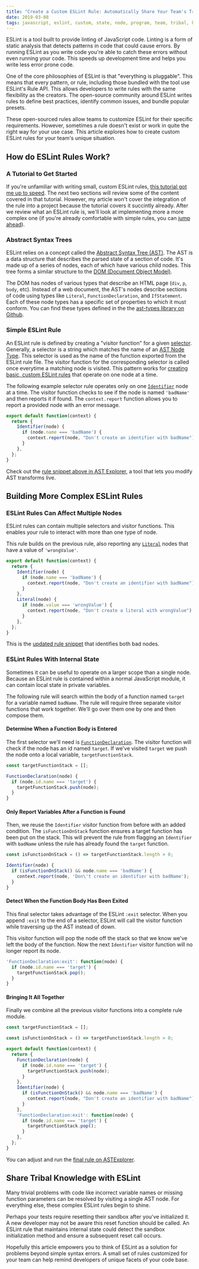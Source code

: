 ```yaml
---
title: "Create a Custom ESLint Rule: Automatically Share Your Team's Tribal Knowledge"
date: 2019-03-08
tags: javascript, eslint, custom, state, node, program, team, tribal, knowledge
---
```


ESLint is a tool built to provide linting of JavaScript code. Linting is a form of static analysis that detects patterns in code that could cause errors. By running ESLint as you write code you're able to catch these errors without even running your code. This speeds up development time and helps you write less error prone code.

One of the core philosophies of ESLint is that "everything is pluggable". This means that every pattern, or rule, including those bundled with the tool use ESLint's Rule API. This allows developers to write rules with the same flexibility as the creators. The open-source community around ESLint writes rules to define best practices, identify common issues, and bundle popular presets.

These open-sourced rules allow teams to customize ESLint for their specific requirements. However, sometimes a rule doesn't exist or work in quite the right way for your use case. This article explores how to create custom ESLint rules for your team's unique situation.

## How do ESLint Rules Work?

### A Tutorial to Get Started

If you're unfamiliar with writing small, custom ESLint rules, [this tutorial got me up to speed](https://blog.webiny.com/create-custom-eslint-rules-in-2-minutes-e3d41cb6a9a0). The next two sections will review some of the content covered in that tutorial. However, my article won't cover the integration of the rule into a project because the tutorial covers it succintly already. After we review what an ESLint rule is, we'll look at implementing more a more complex one (if you're already comfortable with simple rules, you can [jump ahead](#Building-More-Complex-ESLint-Rules)).

### Abstract Syntax Trees

ESLint relies on a concept called the [Abstract Syntax Tree (AST)](https://astsareawesome.com/#introducing-the-ast). The AST is a data structure that describes the parsed state of a section of code. It's made up of a series of nodes, each of which have various child nodes. This tree forms a similar structure to the [DOM (Document Object Model)](https://en.wikipedia.org/wiki/Document_Object_Model).

The DOM has nodes of various types that describe an HTML page (`div`, `p`, `body`, etc). Instead of a web document, the AST's nodes describe sections of code using types like `Literal`, `FunctionDeclaration`, and `IfStatement`. Each of these node types has a specific set of properties to which it must conform. You can find these types defined in the the [ast-types library on Github](https://github.com/benjamn/ast-types/blob/master/def/core.ts).

### Simple ESLint Rule

An ESLint rule is defined by creating a "visitor function" for a given [selector](https://eslint.org/docs/developer-guide/selectors). Generally, a selector is a string which matches the name of an [AST Node Type](https://github.com/benjamn/ast-types/blob/master/def/core.ts). This selector is used as the name of the function exported from the ESLint rule file. The visitor function for the corresponding selector is called once everytime a matching node is visited. This pattern works for [creating basic, custom ESLint rules](https://eslint.org/docs/developer-guide/working-with-rules#rule-basics) that operate on one node at a time.

The following example selector rule operates only on one [`Identifier`](https://github.com/benjamn/ast-types/blob/master/def/core.ts#L334) node at a time. The visitor function checks to see if the node is named `'badName'` and then reports it if found. The `context.report` function allows you to report a provided node with an error message.

```js
export default function(context) {
  return {
    Identifier(node) {
      if (node.name === 'badName') {
        context.report(node, "Don't create an identifier with badName");
      }
    },
  };
}
```

Check out the [rule snippet above in AST Explorer](https://astexplorer.net/#/gist/1ff99fca3f85c2e7676ac041a88d7b53/ad219d5af56a1b2e11e265ac2a371f239aa4020f), a tool that lets you modify AST transforms live.

## Building More Complex ESLint Rules

### ESLint Rules Can Affect Multiple Nodes

ESLint rules can contain multiple selectors and visitor functions. This enables your rule to interact with more than one type of node.

This rule builds on the previous rule, also reporting any [`Literal`](https://github.com/benjamn/ast-types/blob/master/def/core.ts#L341) nodes that have a value of `'wrongValue'`.

```js
export default function(context) {
  return {
    Identifier(node) {
      if (node.name === 'badName') {
        context.report(node, "Don't create an identifier with badName");
      }
    },
    Literal(node) {
      if (node.value === 'wrongValue') {
        context.report(node, "Don't create a literal with wrongValue");
      }
    },
  };
}
```

This is the [updated rule snippet](https://astexplorer.net/#/gist/1ff99fca3f85c2e7676ac041a88d7b53/2f9686c48d09fd0fd9ae1026088968a93875b065) that identifies both bad nodes.

### ESLint Rules With Internal State

Sometimes it can be useful to operate on a larger scope than a single node. Because an ESLint rule is contained within a normal JavaScript module, it can contain local state in private variables.

The following rule will search within the body of a function named `target` for a variable named `badName`. The rule will require three separate visitor functions that work together. We'll go over them one by one and then compose them.

#### Determine When a Function Body is Entered

The first selector we'll need is [`FunctionDeclaration`](https://github.com/benjamn/ast-types/blob/master/def/core.ts#L180). The visitor function will check if the node has an id named `target`. If we've visited `target` we push the node onto a local variable, `targetFunctionStack`.

```js
const targetFunctionStack = [];

FunctionDeclaration(node) {
  if (node.id.name === 'target') {
    targetFunctionStack.push(node);
  }
}
```

#### Only Report Variables After a Function is Found

Then, we reuse the `Identifier` visitor function from before with an added condition. The `isFunctionOnStack` function ensures a target function has been put on the stack. This will prevent the rule from flagging an `Identifier` with `badName` unless the rule has already found the `target` function.

```js
const isFunctionOnStack = () => targetFunctionStack.length > 0;

Identifier(node) {
  if (isFunctionOnStack() && node.name === 'badName') {
    context.report(node, 'Don\'t create an identifier with badName');
  }
}
```

#### Detect When the Function Body Has Been Exited

This final selector takes advantage of the ESLint `:exit` selector. When you append `:exit` to the end of a selector, ESLint will call the visitor function while traversing up the AST instead of down.

This visitor function will pop the node off the stack so that we know we've left the body of the function. Now the next `Identifier` visitor function will no longer report its node.

```js
'FunctionDeclaration:exit': function(node) {
  if (node.id.name === 'target') {
    targetFunctionStack.pop();
  }
}
```

#### Bringing It All Together

Finally we combine all the previous visitor functions into a complete rule module.

```js
const targetFunctionStack = [];

const isFunctionOnStack = () => targetFunctionStack.length > 0;

export default function(context) {
  return {
    FunctionDeclaration(node) {
      if (node.id.name === 'target') {
        targetFunctionStack.push(node);
      }
    },
    Identifier(node) {
      if (isFunctionOnStack() && node.name === 'badName') {
        context.report(node, "Don't create an identifier with badName");
      }
    },
    'FunctionDeclaration:exit': function(node) {
      if (node.id.name === 'target') {
        targetFunctionStack.pop();
      }
    },
  };
}
```

You can adjust and run the [final rule on ASTExplorer](https://astexplorer.net/#/gist/1ff99fca3f85c2e7676ac041a88d7b53/179cf88e3a77c133741d9f96f0dc982b9f11ce4d).

## Share Tribal Knowledge with ESLint

Many trivial problems with code like incorrect variable names or missing function parameters can be resolved by visiting a single AST node. For everything else, these complex ESLint rules begin to shine.

Perhaps your tests require resetting their sandbox after you've initialized it. A new developer may not be aware this reset function should be called. An ESLint rule that maintains internal state could detect the sandbox initialization method and ensure a subsequent reset call occurs.

Hopefully this article empowers you to think of ESLint as a solution for problems beyond simple syntax errors. A small set of rules customized for your team can help remind developers of unique facets of your code base.
